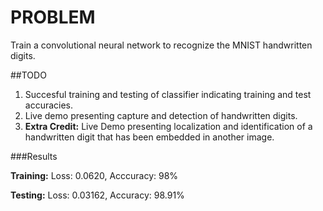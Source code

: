 # PROBLEM
Train a convolutional neural network to recognize the MNIST handwritten 
digits. 

##TODO
1. Succesful training and testing of classifier indicating training and 
test accuracies. 
2. Live demo presenting capture and detection of handwritten digits.
3. **Extra Credit:** Live Demo presenting localization and 
identification of 
a handwritten digit that has been embedded in another image. 


###Results

**Training:** 
Loss: 0.0620, Acccuracy: 98%

**Testing:**
Loss: 0.03162, Accuracy: 98.91%

